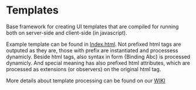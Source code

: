 Templates
=========

Base framework for creating UI templates that are compiled for running both on server-side and client-side (in javascript).

Example template can be found in [Index.html](test/Test.Templates.Console/Index.html). Not prefixed html tags are outputed as they are, those with prefix are instantiated and processess dynamicly. Beside html tags, also syntax in form {Binding Abc} is processed dynamicly. And special meaning has also prefixed html attributes, which are processed as extensions (or observers) on the original html tag.

More details about template processing can be found on our [WIKI](https://github.com/neptuo/Templates/wiki)
